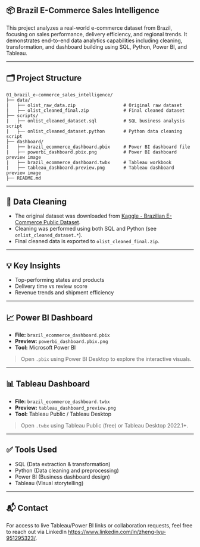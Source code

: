## 📦 Brazil E-Commerce Sales Intelligence

This project analyzes a real-world e-commerce dataset from Brazil, focusing on sales performance, delivery efficiency, and regional trends. It demonstrates end-to-end data analytics capabilities including cleaning, transformation, and dashboard building using SQL, Python, Power BI, and Tableau.

---

## 🗂️ Project Structure

```
01_brazil_e-commerce_sales_intelligence/
├── data/
|   ├── olist_raw_data.zip                  # Original raw dataset
|   ├── olist_cleaned_final.zip             # Final cleaned dataset
├── scripts/
|   ├── onlist_cleaned_dataset.sql          # SQL business analysis script
|   ├── onlist_cleaned_dataset.python       # Python data cleaning script
├── dashboard/
|   ├── brazil_ecommerce_dashboard.pbix     # Power BI dashboard file
|   ├── powerbi_dashboard.pbix.png          # Power BI dashboard preview image
|   ├── brazil_ecommerce_dashboard.twbx     # Tableau workbook
|   ├── tableau_dashboard.preview.png       # Tableau dashboard preview image
├── README.md 
```

---

## 🧼 Data Cleaning

- The original dataset was downloaded from [Kaggle - Brazilian E-Commerce Public Dataset](https://www.kaggle.com/datasets/olistbr/brazilian-ecommerce).
- Cleaning was performed using both SQL and Python (see `onlist_cleaned_dataset.*`).
- Final cleaned data is exported to `olist_cleaned_final.zip`.

---

## 💡 Key Insights

- Top-performing states and products
- Delivery time vs review score
- Revenue trends and shipment efficiency

---

## 📈 Power BI Dashboard

- **File:** `brazil_ecommerce_dashboard.pbix`
- **Preview:** `powerbi_dashboard.pbix.png`
- **Tool:** Microsoft Power BI

> Open `.pbix` using Power BI Desktop to explore the interactive visuals.

---

## 📊 Tableau Dashboard

- **File:** `brazil_ecommerce_dashboard.twbx`
- **Preview:** `tableau_dashboard_preview.png`
- **Tool:** Tableau Public / Tableau Desktop

> Open `.twbx` using Tableau Public (free) or Tableau Desktop 2022.1+.

---

## ✅ Tools Used

- SQL (Data extraction & transformation)
- Python (Data cleaning and preprocessing)
- Power BI (Business dashboard design)
- Tableau (Visual storytelling)

---

## 📬 Contact

For access to live Tableau/Power BI links or collaboration requests, feel free to reach out via LinkedIn https://www.linkedin.com/in/zheng-lyu-951295323/.
